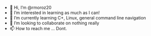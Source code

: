 - 👋 Hi, I’m @rmoroz20
- 👀 I’m interested in learning as much as I can!
- 🌱 I’m currently learning C+, Linux, general command line navigation
- 💞️ I’m looking to collaborate on nothing really
- 📫 How to reach me ... Dont.

<!---
rmoroz20/rmoroz20 is a ✨ special ✨ repository because its `README.md` (this file) appears on your GitHub profile.
You can click the Preview link to take a look at your changes.
--->
